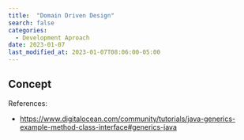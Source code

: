 ```yaml
---
title:  "Domain Driven Design"
search: false
categories: 
  - Development Aproach
date: 2023-01-07
last_modified_at: 2023-01-07T08:06:00-05:00
---
```


## Concept



References: 
- https://www.digitalocean.com/community/tutorials/java-generics-example-method-class-interface#generics-java
